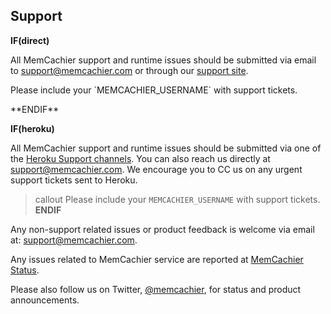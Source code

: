 
## Support

**IF(direct)**

All MemCachier support and runtime issues should be submitted via email to <a
href="mailto:support@memcachier.com"><i class="icon-envelope"></i>
support@memcachier.com</a> or through our [support
site](http://support.memcachier.com). 

<p class="alert alert-info">
Please include your `MEMCACHIER_USERNAME` with support tickets.
</p>
**ENDIF**

**IF(heroku)**

All MemCachier support and runtime issues should be submitted via one of the
[Heroku Support channels](support-channels). You can also reach us directly at
[support@memcachier.com](mailto:support@memcachier.com). We encourage you to
CC us on any urgent support tickets sent to Heroku.

> callout
> Please include your `MEMCACHIER_USERNAME` with support tickets.
**ENDIF**

Any non-support related issues or product feedback is welcome via
email at: [support@memcachier.com](mailto:support@memcachier.com).

Any issues related to MemCachier service are reported at [MemCachier
Status](http://status.memcachier.com/).

Please also follow us on Twitter,
[@memcachier](https://twitter.com/MemCachier), for status and product
announcements.
